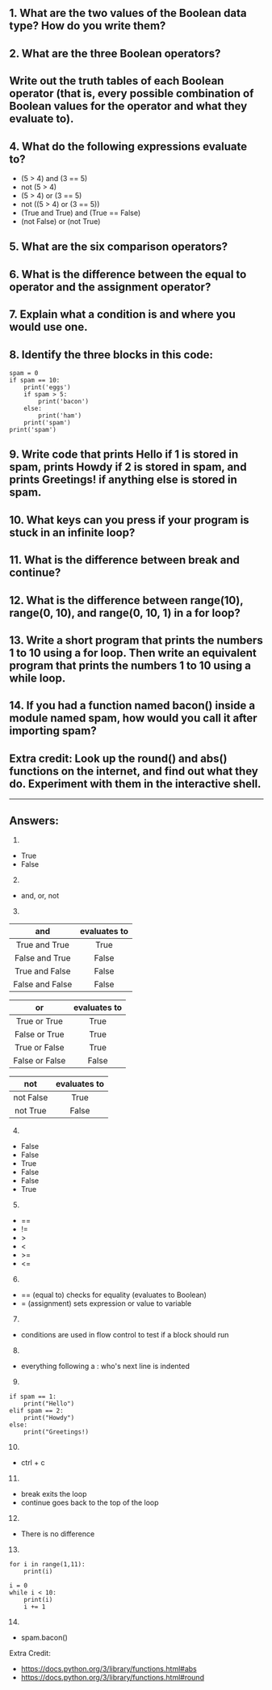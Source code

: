 ## 1. What are the two values of the Boolean data type? How do you write them?

## 2. What are the three Boolean operators?

## Write out the truth tables of each Boolean operator (that is, every possible combination of Boolean values for the operator and what they evaluate to).

## 4. What do the following expressions evaluate to?

- (5 > 4) and (3 == 5)
- not (5 > 4)
- (5 > 4) or (3 == 5)
- not ((5 > 4) or (3 == 5))
- (True and True) and (True == False)
- (not False) or (not True)

## 5. What are the six comparison operators?

## 6. What is the difference between the equal to operator and the assignment operator?

## 7. Explain what a condition is and where you would use one.

## 8. Identify the three blocks in this code:

    spam = 0
    if spam == 10:
        print('eggs')
        if spam > 5:
            print('bacon')
        else:
            print('ham')
        print('spam')
    print('spam')

## 9. Write code that prints Hello if 1 is stored in spam, prints Howdy if 2 is stored in spam, and prints Greetings! if anything else is stored in spam.

## 10. What keys can you press if your program is stuck in an infinite loop?

## 11. What is the difference between break and continue?

## 12. What is the difference between range(10), range(0, 10), and range(0, 10, 1) in a for loop?

## 13. Write a short program that prints the numbers 1 to 10 using a for loop. Then write an equivalent program that prints the numbers 1 to 10 using a while loop.

## 14. If you had a function named bacon() inside a module named spam, how would you call it after importing spam?

## Extra credit: Look up the round() and abs() functions on the internet, and find out what they do. Experiment with them in the interactive shell.

---

## Answers:

1.

- True
- False

2.

- and, or, not

3.

|       and       | evaluates to |
| :-------------: | :----------: |
|  True and True  |     True     |
| False and True  |    False     |
| True and False  |    False     |
| False and False |    False     |

|       or       | evaluates to |
| :------------: | :----------: |
|  True or True  |     True     |
| False or True  |     True     |
| True or False  |     True     |
| False or False |    False     |

|    not    | evaluates to |
| :-------: | :----------: |
| not False |     True     |
| not True  |    False     |

4.

- False
- False
- True
- False
- False
- True

5.

- ==
- !=
- \>
- <
- \>=
- <=

6.

- == (equal to) checks for equality (evaluates to Boolean)
- = (assignment) sets expression or value to variable

7.

- conditions are used in flow control to test if a block should run

8.

- everything following a : who's next line is indented

9.

    if spam == 1:
        print("Hello")
    elif spam == 2:
        print("Howdy")
    else:
        print("Greetings!)

10.

- ctrl + c

11.

- break exits the loop
- continue goes back to the top of the loop

12.

- There is no difference

13.

    for i in range(1,11):
        print(i)

    i = 0
    while i < 10:
        print(i)
        i += 1

14.

- spam.bacon()

Extra Credit:

- https://docs.python.org/3/library/functions.html#abs
- https://docs.python.org/3/library/functions.html#round
